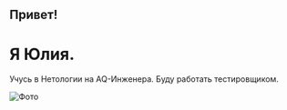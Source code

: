 ## Привет!
# Я Юлия.
Учусь в Нетологии на AQ-Инженера.
Буду работать тестировщиком.

![Фото](https://user-images.githubusercontent.com/126117989/220930293-36562500-9932-4c08-a509-3aee8d1188c0.jpg)

